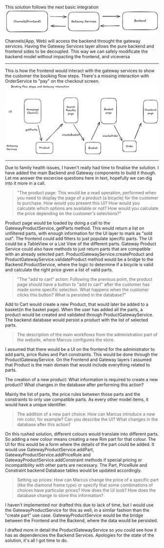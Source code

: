 This solution follows the next basic integration
![intro](intro.png)

Channels(App, Web) will access the backend throught the gateway services. Having the Gateway Services layer allows the pure backend and frontend sides to be decoupled.
This way we can safely modificate the backend model without impacting the frontend, and viceversa

---
This is how the frontend would interact with the gateway services to show the customer the booking flow steps. There's a missing interaction with OrderService to "pay" on the checkout screen.
![bookingflow](bookingFlow.png)


---

Due to family health issues, I haven't really had time to finalise the solution. I have added the main Backend and Gateway components to build it though. Let me answer the excercise questions here in text, hopefully we can dig into it more in a call. 

>"The product page: This would be a read operation, performed when you need to display the page of a product (a bicycle) for the customer to purchase. How would you present this UI? How would you calculate which options are available or not? How would you calculate the price depending on the customer's selections?"

Product page would be loaded by doing a call to the GatewayProductService,.getParts method. This would return a list on unfiltered parts, with enough information for the UI layer to mark as "sold out". The frontend could add filters to just populate specific parts. The UI could be a TableView or a List View of the different parts. Gateway Product Service could also have methods to just return parts that are compatible with an already selected part. ProductGatewayService.createProduct and ProductGatewayService.validateProduct method would be a bridge to the Backend.ProductService, where the logic to determine if a bicycle is valid and calculate the right price given a list of valid parts.


>"The "add to cart" action: Following the previous point, the product page should have a button to "add to cart" after the customer has made some specific selection. What happens when the customer clicks this button? What is persisted in the database?"

Add to Cart would create a new Product, that would later be added to a basket(in the basket page). When the user has added all the parts, a product would be created and validated through ProductGatewayService. The backend database would persist a product with the list of selected parts.


>The description of the main workflows from the administration part of the website, where Marcus configures the store.

I assumed that there would be a UI on the frontend for the administrator to add parts, price Rules and Part constraints. This would be done through the ProductGatewayService. On the Frontend and Gateway layers I assumed that Product is the main domain that would include everything related to parts.

The creation of a new product: What information is required to create a new product? What changes in the database after performing this action?

Mainly the list of parts, the price rules between those parts and the constraints to only use compatible parts. As every other model items, it would have a unique identifier.

>The addition of a new part choice: How can Marcus introduce a new rim color, for example? Can you describe the UI? What changes in the database after this action?

On this rushed solution, different colours would translate into different parts. So adding a new colour means creating a new Rim part for that colour. The UI for this would be a form where the details of the part could be added. It would use GatewayProductService.addPart, GatewayProductService.addPriceRule and GatewayProductService.addConstraint methods if special pricing or incompatibility with other parts are necessary. The Part, PriceRule and Constraint backend Database tables would be updated accordingly.

>Setting up prices: How can Marcus change the price of a specific part (like the diamond frame type) or specify that some combinations of choices have particular prices? How does the UI look? How does the database change to store this information?

I haven't implemented nor drafted this due to lack of time, but I would use the GatewayProductService for this as well, in a similar fashion than the "create part" use case. GatewayProductService would be the bridge between the Frontend and the Backend, where the data would be persisted.

I drafted more in detail the ProductGatewayService so you could see how it has as dependencies the Backend Services. Apologies for the state of the solution, it's all I got time to do.
